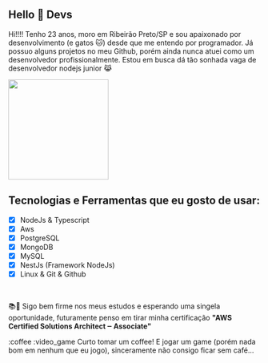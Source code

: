 ## Hello 👋 Devs

<p>Hi!!!! Tenho 23 anos, moro em Ribeirão Preto/SP e sou apaixonado por desenvolvimento (e gatos 🐱) desde que me entendo por programador. Já possuo alguns projetos no meu Github, porém ainda nunca atuei como um desenvolvedor profissionalmente. Estou em busca dá tão sonhada vaga de desenvolvedor nodejs junior 😹</p>

<img src="https://camo.githubusercontent.com/7ff31bf674c5358f243c50ad2d3709af50a98c28e1f478dcc898309b973a4099/68747470733a2f2f73757065722e616272696c2e636f6d2e62722f77702d636f6e74656e742f75706c6f6164732f323031362f30392f73757065725f696d676761746f5f6469676974616e646f5f302e676966" width="200" height="200" />

## Tecnologias e Ferramentas que eu gosto de usar:

- [x] NodeJs & Typescript
- [x] Aws
- [x] PostgreSQL
- [x] MongoDB
- [x] MySQL
- [x] NestJs (Framework NodeJs)
- [x] Linux & Git & Github

<br/>

📚📖 Sigo bem firme nos meus estudos e esperando uma singela oportunidade, futuramente penso em tirar minha certificação <strong>"AWS Certified Solutions Architect ‒ Associate"</strong>

:coffee :video_game Curto tomar um coffee! E jogar um game (porém nada bom em nenhum que eu jogo), sinceramente não consigo ficar sem café... 
